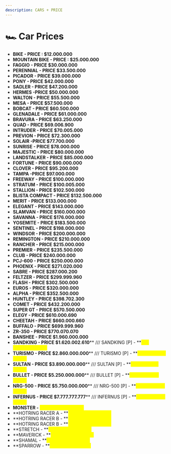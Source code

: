 ```yaml
---
description: CARS + PRICE
---
```


# 🏎 Car Prices

* **BIKE - PRICE : **<mark style="color:green;">**$12.000.000**</mark>
* **MOUNTAIN BIKE - PRICE : **<mark style="color:green;">**$25.000.000**</mark>
* **FAGGIO - PRICE **<mark style="color:green;">**$30.000.000**</mark>
* **PERENNIAL - PRICE **<mark style="color:green;">**$33.500.000**</mark>
* **PICADOR - PRICE **<mark style="color:green;">**$39.000.000**</mark>
* **PONY - PRICE **<mark style="color:green;">**$42.000.000**</mark>
* **SADLER - PRICE **<mark style="color:green;">**$47.200.000**</mark>
* **HERMES -PRICE **<mark style="color:green;">**$50.000.000**</mark>
* **WALTON - PRICE **<mark style="color:green;">**$55.500.000**</mark>
* **MESA - PRICE **<mark style="color:green;">**$57.500.000**</mark>
* **BOBCAT - PRICE **<mark style="color:green;">**$60.500.000**</mark>
* **GLENADALE - PRICE **<mark style="color:green;">**$61.000.000**</mark>
* **BRAVURA - PRICE **<mark style="color:green;">**$63.250.000**</mark>
* **QUAD - PRICE **<mark style="color:green;">**$69.006.900**</mark>
* **INTRUDER - PRICE **<mark style="color:green;">**$70.005.000**</mark>
* **PREVION - PRICE **<mark style="color:green;">**$72.300.000**</mark>
* **SOLAIR -PRICE **<mark style="color:green;">**$77.700.000**</mark>&#x20;
* **SUNRISE - PRICE **<mark style="color:green;">**$78.000.000**</mark>
* **MAJESTIC - PRICE **<mark style="color:green;">**$80.000.000**</mark>
* **LANDSTALKER - PRICE **<mark style="color:green;">**$85.000.000**</mark>
* **FORTUNE - PRICE **<mark style="color:green;">**$90.000.000**</mark>
* **CLOVER - PRICE **<mark style="color:green;">**$95.200.000**</mark>
* **TAMPA -PRICE **<mark style="color:green;">**$97.000.000**</mark>
* **FREEWAY - PRICE **<mark style="color:green;">**$100.000.000**</mark>
* **STRATUM - PRICE **<mark style="color:green;">**$100.005.000**</mark>
* **STALLION - PRICE **<mark style="color:green;">**$102.500.000**</mark>
* **BLISTA COMPACT - PRICE **<mark style="color:green;">**$132.500.000**</mark>
* **MERIT - PRICE **<mark style="color:green;">**$133.000.000**</mark>
* **ELEGANT - PRICE **<mark style="color:green;">**$143.000.000**</mark>&#x20;
* **SLAMVAN - PRICE **<mark style="color:green;">**$160.000.000**</mark>
* **SAVANNA - PRICE **<mark style="color:green;">**$176.000.000**</mark>
* **YOSEMITE - PRICE **<mark style="color:green;">**$183.500.000**</mark>
* **SENTINEL - PRICE **<mark style="color:green;">**$198.000.000**</mark>
* **WINDSOR - PRICE **<mark style="color:green;">**$200.000.000**</mark>
* **REMINGTON - PRICE **<mark style="color:green;">**$210.000.000**</mark>
* **RANCHER - PRICE **<mark style="color:green;">**$215.000.000**</mark>
* **PREMIER - PRICE **<mark style="color:green;">**$235.500.000**</mark>
* **CLUB - PRICE **<mark style="color:green;">**$240.000.000**</mark>
* **PCJ-600 - PRICE **<mark style="color:green;">**$250.000.000**</mark>
* **PHOENIX - PRICE **<mark style="color:green;">**$271.020.000**</mark>
* **SABRE - PRICE **<mark style="color:green;">**$287.000.200**</mark>
* **FELTZER - PRICE **<mark style="color:green;">**$299.999.960**</mark>
* **FLASH - PRICE **<mark style="color:green;">**$302.500.000**</mark>
* **EUROS - PRICE **<mark style="color:green;">**$320.000.000**</mark>
* **ALPHA - PRICE **<mark style="color:green;">**$352.500.000**</mark>
* **HUNTLEY - PRICE **<mark style="color:green;">**$398.702.300**</mark>
* **COMET - PRICE **<mark style="color:green;">**$432.200.000**</mark>
* **SUPER GT - PRICE **<mark style="color:green;">**$570.500.000**</mark>
* **ELEGY - PRICE **<mark style="color:green;">**$610.000.690**</mark>
* **CHEETAH - PRICE **<mark style="color:green;">**$660.000.660**</mark>
* **BUFFALO - PRICE **<mark style="color:green;">**$699.999.960**</mark>
* **ZR-350 - PRICE **<mark style="color:green;">**$770.070.070**</mark>
* **BANSHEE - PRICE **<mark style="color:green;">**$1.960.000.000**</mark>
* **SANDKING - PRICE **<mark style="color:green;">**$1.620.002.610**</mark>**      /// SANDKING **<mark style="color:orange;">**\[P]**</mark>** - **<mark style="color:yellow;">**150 Premium Points**</mark>
* **TURISMO - PRICE **<mark style="color:green;">**$2.860.000.000**</mark>**       ///  TURISMO **<mark style="color:orange;">**\[P]**</mark>** - **<mark style="color:yellow;">**150 Premium Points**</mark>
* **SULTAN - PRICE **<mark style="color:green;">**$3.890.000.000**</mark>**          ///  SULTAN **<mark style="color:orange;">**\[P]**</mark>** - **<mark style="color:yellow;">**175 Premium Points**</mark>
* **BULLET - PRICE **<mark style="color:green;">**$5.250.000.000**</mark>**          ///  BULLET **<mark style="color:orange;">**\[P]**</mark>** - **<mark style="color:yellow;">**250 Premium Points**</mark>
* **NRG-500 - PRICE **<mark style="color:green;">**$5.750.000.000**</mark>**       ///  NRG-500 **<mark style="color:orange;">**\[P]**</mark>** - **<mark style="color:yellow;">**250 Premium Points**</mark>
* **INFERNUS - PRICE **<mark style="color:green;">**$7.777.777.777**</mark>**         ///  INFERNUS **<mark style="color:orange;">**\[P]**</mark>** - **<mark style="color:yellow;">**299 Premium Points**</mark>
* **MONSTER -** <mark style="color:yellow;">**250 Premium Points**</mark>&#x20;
* **HOTRING RACER A - **<mark style="color:yellow;">**100 Premium Points**</mark>&#x20;
* **HOTRING RACER B - **<mark style="color:yellow;">**100 Premium Points**</mark>&#x20;
* **HOTRING RACER B - **<mark style="color:yellow;">**100 Premium Points**</mark>&#x20;
* **STRETCH - **<mark style="color:yellow;">**100 Premium Points**</mark>&#x20;
* **MAVERICK - **<mark style="color:yellow;">**100 Premium Points**</mark>&#x20;
* **SHAMAL - **<mark style="color:yellow;">**100 Premium Points**</mark>&#x20;
* **SPARROW - **<mark style="color:yellow;">**50 Premium Points**</mark>&#x20;
